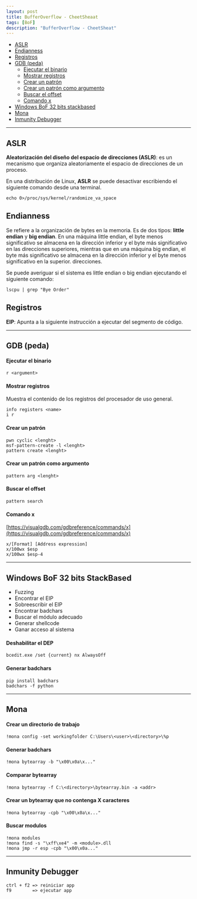 ```yaml
---
layout: post
title: BufferOverflow - CheetSheaat
tags: [BoF]
description: "BufferOverflow - CheetSheat"
---
```


- [ASLR](#aslr)
- [Endianness](#endianness)
- [Registros](#registros)
- [GDB (peda)](#gdb--peda-)
    + [Ejecutar el binario](#ejecutar-el-binario)
    + [Mostrar registros](#mostrar-registros)
    + [Crear un patrón](#crear-un-patr-n)
    + [Crear un patrón como argumento](#crear-un-patrón-como-argumento)
    + [Buscar el offset](#buscar-el-offset)
    + [Comando x](#comando-x)
- [Windows BoF 32 bits stackbased](#windows-bof-32-bits-stackbased)
- [Mona](#mona)
- [Inmunity Debugger](#inmunity-debugger)

----

## ASLR

**Aleatorización del diseño del espacio de direcciones (ASLR)**: es un mecanismo que organiza aleatoriamente el espacio de direcciones de un proceso.

En una distribución de Linux, **ASLR** se puede desactivar escribiendo el siguiente comando desde una terminal.

```
echo 0>/proc/sys/kernel/randomize_va_space
```

## Endianness

Se refiere a la organización de bytes en la memoria. Es de dos tipos: **little endian** y **big endian**. En una máquina little endian, el byte menos significativo se almacena en la dirección inferior y el byte más significativo en las direcciones superiores, mientras que en una máquina big endian, el byte más significativo se almacena en la dirección inferior y el byte menos significativo en la superior. direcciones.

Se puede averiguar si el sistema es little endian o big endian ejecutando el siguiente comando:

```
lscpu | grep "Bye Order"
```

## Registros

**EIP**: Apunta a la siguiente instrucción a ejecutar del segmento de código.

---

## GDB (peda)

#### Ejecutar el binario

```
r <argument>
```

#### Mostrar registros

Muestra el contenido de los registros del procesador de uso general.

```
info registers <name>
i r
```

#### Crear un patrón

```
pwn cyclic <lenght>
msf-pattern-create -l <lenght>
pattern create <lenght>
```

#### Crear un patrón como argumento

```
pattern arg <lenght>
```

#### Buscar el offset

```
pattern search
```

#### Comando x

[https://visualgdb.com/gdbreference/commands/x](https://visualgdb.com/gdbreference/commands/x)

```
x/[Format] [Address expression]
x/100wx $esp
x/100wx $esp-4
```

----

## Windows BoF 32 bits StackBased

- Fuzzing
- Encontrar el EIP
- Sobreescribir el EIP
- Encontrar badchars
- Buscar el módulo adecuado
- Generar shellcode
- Ganar acceso al sistema

#### Deshabilitar el DEP

```
bcedit.exe /set {current} nx AlwaysOff
```

#### Generar badchars

```
pip install badchars
badchars -f python
```

----

## Mona

#### Crear un directorio de trabajo

```
!mona config -set workingfolder C:\Users\<user>\<directory>\%p
```

#### Generar badchars

```
!mona bytearray -b "\x00\x0a\x..."
```

#### Comparar bytearray

```
!mona bytearray -f C:\<directory>\bytearray.bin -a <addr>
```

#### Crear un bytearray que no contenga X caracteres

```
!mona bytearray -cpb "\x00\x0a\x..."
```

#### Buscar modulos

```
!mona modules
!mona find -s "\xff\xe4" -m <module>.dll
!mona jmp -r esp -cpb "\x00\x0a..."
```

----

## Inmunity Debugger

```
ctrl + f2 => reiniciar app
f9        => ejecutar app
```
